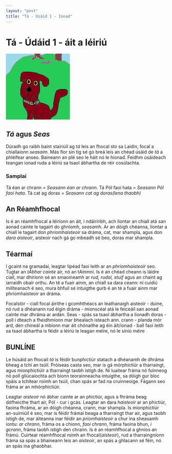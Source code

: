```yaml
---
layout: "post"
title: "Tá - Úsáid 1 - Ionad"
---
```

# Tá - Údáid 1 - áit a léiriú
![pic](../assets/img/tadhg.jpg)
## *Tá* agus *Seas*
Dúradh go raibh baint stairiúil ag *tá* leis an fhocal
sto sa Laidin, focal a chiallaíonn *seasaim*. Más fíor sin
tig sé go breá leis an chéad úsáid de *tá* a phléifear anseo.
Baineann an plé seo le háit nó le hionad. Feidhm úsáideach teangan
ionad ruda a léiriú sa tsaol ábhartha de réir cosúlachta.

### Samplaí
Tá éan ar chrann = *Seasann éan ar chrann*.
Tá Pól faoi hata = *Seasann Pól faoi hata*.
Tá cat ag doras = *Seasann cat ag doras(lena thaobh)*

## An Réamhfhocal
Is é an réamhfhocal a léiríonn an áit, i ndáiríribh, ach
líontar an chiall atá san aonad cainte le tagairt do ghníomh,
*seasamh*. Ar an dóigh chéanna, líontar a chiall le tagairt don
*phríomhaisteoir* sa dráma, cat, mar shampla, agus don *dara aisteoir*,
aisteoir nach gá go mbeadh sé beo, doras mar shampla.

## Téarmaí
I gcaint na gramadaí, leagtar lipéad faoi leith ar an *phríomhaisteoir* seo.
Tugtar an *tÁbhar cainte* air, nó an tAinmní. Is é an chéad cheann is láidre ciall,
mar dhíríonn sé an smaoineamh ar *rud, rudaí, stuif* agus an chaint ag iarraidh
obair orthu. An té a fuair ainm, an chiall sa dara ceann: ní cuidiú millteanach é
seo, mura bhfuil sé intuigthe gurb é an té a fuair ainm mar phríomhaisteoir an dráma.

Focalstór - ciall focal áirithe i gcomhthéacs an leathanaigh
aisteoir - duine, nó rud a dhéanann rud éigin
dráma - mionscéal atá le feiceáil san aonad cainte mar dhráma ar ardán.
Seas - spás sa tsaol ábhartha a líonadh
doras - poll i dteach a fheidhmíonn mar bhealach isteach ann.
crann - planda mór ard, den chineál a mbíonn mar áit chónaithe ag éin
áit/ionad - ball faoi leith sa tsaol ábhartha is féidir a léiriú le leagan méire, nó le síniú méire

## BUNLÍNE
Le húsáid an fhocail *tá* is féidir bunphictiúr statach a
dhéanamh de dhráma bheag a tchí an tsúil.  Próiseas casta
seo, mar is gá mórphictiúr a tharraingt, agus mionphictiúir
a tharraingt taobh istigh de.  Ní luaitear fráma nó fuinneog
nó poll gliúcaíochta ach bíonn teorainneacha intuigthe, sa
dóigh gur bloc spáis a tchítear roimh an tsúil, chan spás ar
fad na cruinneoige. Fágann seo fráma ar an mhórphictiúir.

Leagtar *aisteoir* nó ábhar cainte ar an phictiúr, agus a
fhráma beag dófheicthe thart air, Pól - cur i gcás. Leagtar
an dara *haisteoir* ar an phictiúr, faoina fhráma, ar an
dóigh chéanna, crann, mar shampla.  Is mionphictiúr
an-suimiúil é seo, mar is féidir frámaí beaga a tharraingt
thar air, agus taobh istigh de, mar áiteanna inar féidir an
*príomhaisteoir* a chur ina sheasamh iontu: *ar chrann*,
fráma os a chionn, *faoi chrann*, fráma faoina bhun, *i
gcrann*, fráma taobh istigh den chrann. Is é an réamhfhocal
a ghníos an frámú. Cuirtear réamhfhocal roimh an
fhocal(*aisteoir*), rud a tharraingníonn fráma sa spás a
bhaineann leis an *aisteoir*, an spás a ghlacann sé féin, nó
an spás ina ghaobhar.

